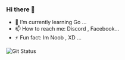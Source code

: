 ### Hi there 👋

- 🌱 I’m currently learning Go ...
- 📫 How to reach me: Discord , Facebook...
- ⚡ Fun fact: Im Noob , XD ...

![Git Status](https://github-readme-stats.vercel.app/api?username=Raihan-Chowdhury&&show_icons=true&title_color=ffffff&icon_color=bb2acf&text_color=daf7dc&bg_color=151515)
